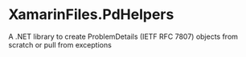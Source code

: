 # XamarinFiles.PdHelpers

A .NET library to create ProblemDetails (IETF RFC 7807) objects from scratch or pull from exceptions

